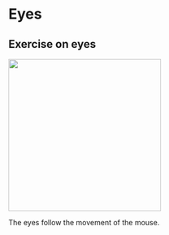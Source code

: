 # Eyes
## Exercise on eyes
<img src= "oneeye.png" width='300'/>

The eyes follow the movement of the mouse.
